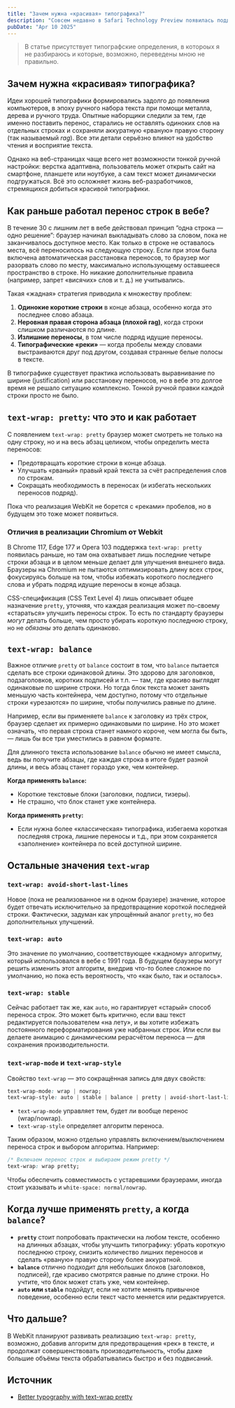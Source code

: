 ```yaml
---
title: "Зачем нужна «красивая» типографика?"
description: "Совсем недавно в Safari Technology Preview появилась поддержка text-wrap: pretty, и это открывает перед нами совершенно новые возможности по улучшению типографики в вебе. В этой статье мы разберём, чем именно хороша реализация в WebKit, чем она отличается от text-wrap: balance и других значений, и почему это так важно для создания хорошо читаемого текста."
pubDate: "Apr 10 2025"
---
```


> В статье присутствует типографские определения, в котороых я не разбираюсь и которые, возможно, переведены мною не правильно.

## Зачем нужна «красивая» типографика?
Идеи хорошей типографики формировались задолго до появления компьютеров, в эпоху ручного набора текста при помощи металла, дерева и ручного труда. Опытные наборщики следили за тем, где именно поставить перенос, старались не оставлять одиноких слов на отдельных строках и сохраняли аккуратную «рваную» правую сторону (так называемый _rag_). Все эти детали серьёзно влияют на удобство чтения и восприятие текста.

Однако на веб-страницах чаще всего нет возможности тонкой ручной настройки: верстка адаптивна, пользователь может открыть сайт на смартфоне, планшете или ноутбуке, а сам текст может динамически подгружаться. Всё это осложняет жизнь веб-разработчиков, стремящихся добиться красивой типографики.

## Как раньше работал перенос строк в вебе?
В течение 30 с лишним лет в вебе действовал принцип “одна строка — одно решение”: браузер начинал выкладывать слово за словом, пока не заканчивалось доступное место. Как только в строке не оставалось места, всё переносилось на следующую строку. Если при этом была включена автоматическая расстановка переносов, то браузер мог разорвать слово по месту, максимально использующему оставшееся пространство в строке. Но никакие дополнительные правила (например, запрет «висячих» слов и т. д.) не учитывались.

Такая «жадная» стратегия приводила к множеству проблем:
1.  **Одинокие короткие строки** в конце абзаца, особенно когда это последнее слово абзаца.
2.  **Неровная правая сторона абзаца (плохой rag)**, когда строки слишком различаются по длине.
3.  **Излишние переносы**, в том числе подряд идущие переносы.
4.  **Типографические «реки»** — когда пробелы между словами выстраиваются друг под другом, создавая странные белые полосы в тексте.
    
В типографике существует практика использовать выравнивание по ширине (justification) или расстановку переносов, но в вебе это долгое время не решало ситуацию комплексно. Тонкой ручной правки каждой строки просто не было.


## `text-wrap: pretty`: что это и как работает
С появлением `text-wrap: pretty` браузер может смотреть не только на одну строку, но и на весь абзац целиком, чтобы определить места переносов:
*   Предотвращать короткие строки в конце абзаца. 
*   Улучшать «рваный» правый край текста за счёт распределения слов по строкам. 
*   Сокращать необходимость в переносах (и избегать нескольких переносов подряд).
    
Пока что реализация WebKit не борется с «реками» пробелов, но в будущем это тоже может появиться.

### Отличия в реализации Chromium от Webkit
В Chrome 117, Edge 177 и Opera 103 поддержка `text-wrap: pretty` появилась раньше, но там она охватывает лишь последние четыре строки абзаца и в целом меньше делает для улучшения внешнего вида. Браузеры на Chromium не пытаются оптимизировать длину всех строк, фокусируясь больше на том, чтобы избежать короткого последнего слова и убрать подряд идущие переносы в конце абзаца.

CSS-спецификация (CSS Text Level 4) лишь описывает общее назначение `pretty`, уточняя, что каждая реализация может по-своему «стараться» улучшить переносы строк. То есть по стандарту браузеры _могут_ делать больше, чем просто убирать короткую последнюю строку, но не _обязаны_ это делать одинаково.

## `text-wrap: balance`
Важное отличие `pretty` от `balance` состоит в том, что `balance` пытается сделать все строки одинаковой длины. Это здорово для заголовков, подзаголовков, коротких подписей и т.п. — там, где красиво выглядят одинаковые по ширине строки. Но тогда блок текста может занять меньшую часть контейнера, чем доступно, потому что отдельные строки «урезаются» по ширине, чтобы получились равные по длине.

Например, если вы применяете `balance` к заголовку из трёх строк, браузер сделает их примерно одинаковыми по ширине. Но это может означать, что первая строка станет намного короче, чем могла бы быть, — лишь бы все три уместились в равном формате.

Для длинного текста использование `balance` обычно не имеет смысла, ведь вы получите абзацы, где каждая строка в итоге будет разной длины, и весь абзац станет гораздо уже, чем контейнер.

**Когда применять `balance`:**
*   Короткие текстовые блоки (заголовки, подписи, тизеры).
*   Не страшно, что блок станет уже контейнера.

**Когда применять `pretty`:**
*   Если нужна более «классическая» типографика, избегаема короткая последняя строка, лишние переносы и т.д., при этом сохраняется «заполнение» контейнера по всей доступной ширине.
    

## Остальные значения `text-wrap`
### `text-wrap: avoid-short-last-lines`

Новое (пока не реализованное ни в одном браузере) значение, которое будет отвечать исключительно за предотвращение короткой последней строки. Фактически, задуман как упрощённый аналог `pretty`, но без дополнительных улучшений.

### `text-wrap: auto`
Это значение по умолчанию, соответствующее «жадному» алгоритму, который использовался в вебе с 1991 года. В будущем браузеры могут решить изменить этот алгоритм, внедрив что-то более сложное по умолчанию, но пока есть вероятность, что «как было, так и осталось».

### `text-wrap: stable`
Сейчас работает так же, как `auto`, но гарантирует «старый» способ переноса строк. Это может быть критично, если ваш текст редактируется пользователем «на лету», и вы хотите избежать постоянного переформатирования уже набранных строк. Или если вы делаете анимацию с динамическим рерасчётом переноса — для сохранения производительности.

### `text-wrap-mode` и `text-wrap-style`
Свойство `text-wrap` — это сокращённая запись для двух свойств:

```css
text-wrap-mode: wrap | nowrap; 
text-wrap-style: auto | stable | balance | pretty | avoid-short-last-lines;
```

*   `text-wrap-mode` управляет тем, будет ли вообще перенос (wrap/nowrap).    
*   `text-wrap-style` определяет алгоритм переноса.
    

Таким образом, можно отдельно управлять включением/выключением переноса строк и выбором алгоритма. Например:


```css
/* Включаем перенос строк и выбираем режим pretty */ 
text-wrap: wrap pretty;
```

Чтобы обеспечить совместимость с устаревшими браузерами, иногда стоит указывать и `white-space: normal/nowrap`.



## Когда лучше применять `pretty`, а когда `balance`?
*   **`pretty`** стоит попробовать практически на любом тексте, особенно на длинных абзацах, чтобы улучшить типографику: убрать короткую последнюю строку, снизить количество лишних переносов и сделать «рваную» правую сторону более аккуратной.
*   **`balance`** отлично подходит для небольших блоков (заголовков, подписей), где красиво смотрятся равные по длине строки. Но учтите, что блок может стать уже, чем контейнер.  
*   **`auto` или `stable`** подойдут, если не хотите менять привычное поведение, особенно если текст часто меняется или редактируется.
    

## Что дальше?
В WebKit планируют развивать реализацию `text-wrap: pretty`, возможно, добавив алгоритм для предотвращения «рек» в тексте, и продолжат совершенствовать производительность, чтобы даже большие объёмы текста обрабатывались быстро и без подвисаний.

## Источник
- [Better typography with text-wrap pretty](https://webkit.org/blog/16547/better-typography-with-text-wrap-pretty/)